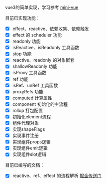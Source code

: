 vue3的简单实现，学习参考 [mini-vue](https://github.com/cuixiaorui/mini-vue)

目前已实现功能：

- [x] effect、reactive、依赖收集、依赖触发
- [x] effect 的 scheduler 功能
- [x] readonly 功能
- [x] isReactive、isReadonly 工具函数
- [x] stop 功能
- [x] reactive、readonly 的对象嵌套
- [x] shallowReadonly 功能
- [x] isProxy 工具函数
- [x] ref 功能
- [x] isRef、unRef 工具函数
- [x] proxyRefs 功能
- [x] computed 计算属性
- [x] component 初始化的主流程
- [x] rollup 打包配置
- [x] 初始化element流程
- [x] 组件代理对象
- [x] 实现shapeFlags
- [x] 实现事件注册
- [x] 实现组件props逻辑
- [x] 实现组件emit逻辑
- [x] 实现组件slot逻辑

目前已编写的文档：

- [x] reactive、ref、effect 的流程解析 [掘金传送门](https://juejin.cn/post/7043265644594200613)
